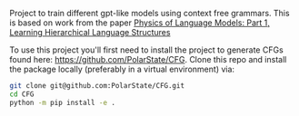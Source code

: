 Project to train different gpt-like models using context free grammars. This is based on work from the paper [Physics of Language Models: Part 1, Learning Hierarchical Language Structures](https://arxiv.org/abs/2305.13673)

To use this project you'll first need to install the project to generate CFGs found here: https://github.com/PolarState/CFG. Clone this repo and install the package locally (preferably in a virtual environment) via:

```bash
git clone git@github.com:PolarState/CFG.git
cd CFG
python -m pip install -e .
````
